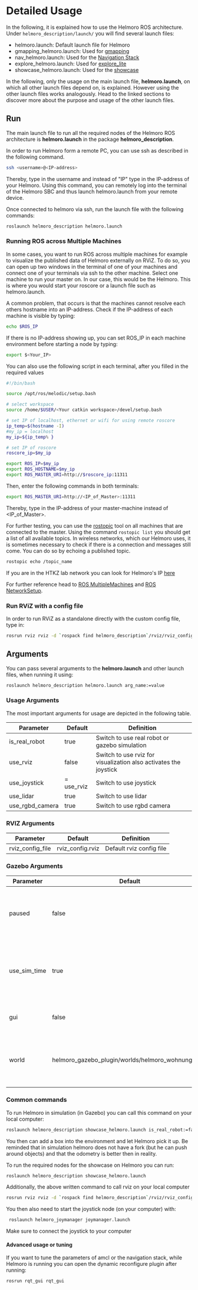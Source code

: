 # Detailed Usage

In the following, it is explained how to use the Helmoro ROS architecture. Under `helmoro_description/launch/` you will find several launch files:

- helmoro.launch: Default launch file for Helmoro
- gmapping_helmoro.launch: Used for [gmapping](#slam-using-gmapping)
- nav_helmoro.launch: Used for the [Navigation Stack](#autonomous-navigation-using-the-navigation-stack)
- explore_helmoro.launch: Used for [explore_lite](#autonomous-slam-using-explore_lite)
- showcase_helmoro.launch: Used for the [showcase](#showcase)

In the following, only the usage on the main launch file, **helmoro.launch**, on which all other launch files depend on, is explained. However using the other launch files works analogously. Head to the linked sections to discover more about the purpose and usage of the other launch files.

## Run  

The main launch file to run all the required nodes of the Helmoro ROS architecture is **helmoro.launch** in the package **helmoro_description**.


In order to run Helmoro form a remote PC, you can use ssh as described in the following command.

```sh
ssh <username>@<IP-address>
```

Thereby, type in the username and instead of "IP" type in the IP-address of your Helmoro. Using this command, you can remotely log into the terminal of the Helmoro SBC and thus launch helmoro.launch from your remote device.

Once connected to helmoro via ssh, run the launch file with the following commands:

```sh
roslaunch helmoro_description helmoro.launch
```

### Running ROS across Multiple Machines

In some cases, you want to run ROS across multiple machines for example to visualize the published data of Helmoro externally on RViZ. To do so, you can open up two windows in the terminal of one of your machines and connect one of your terminals via ssh to the other machine. Select one machine to run your master on. In our case, this would be the Helmoro. This is where you would start your roscore or a launch file such as helmoro.launch.

A common problem, that occurs is that the machines cannot resolve each others hostname into an IP-address. Check if the IP-address of each machine is visible by typing:

```sh
echo $ROS_IP
```

If there is no IP-address showing up, you can set ROS_IP in each machine environment before starting a node by typing:

```sh
export $<Your_IP>
```

You can also use the following script in each terminal, after you filled in the required values

```sh
#!/bin/bash

source /opt/ros/melodic/setup.bash

# select workspace
source /home/$USER/<Your catkin workspace>/devel/setup.bash

# set IP of localhost, ethernet or wifi for using remote roscore
ip_temp=$(hostname -I)
#my_ip = localhost
my_ip=${ip_temp% }

# set IP of roscore
roscore_ip=$my_ip

export ROS_IP=$my_ip
export ROS_HOSTNAME=$my_ip
export ROS_MASTER_URI=http://$roscore_ip:11311

```

Then, enter the following commands in both terminals:

```sh
export ROS_MASTER_URI=http://<IP_of_Master>:11311
```

Thereby, type in the IP-address of your master-machine instead of <IP_of_Master>.

For further testing, you can use the [rostopic](http://wiki.ros.org/rostopic) tool on all machines that are connected to the master. Using the command
`rostopic list` you should get a list of all available topics. In wireless networks, which our Helmoro uses, it is sometimes necessary to check if there is a connection and messages still come.
You can do so by echoing a published topic.

```sh
rostopic echo /topic_name
```

If you are in the HTKZ lab network you can look for Helmoro's IP [here](http://intranet/grpit/DHCP_HTKZ-Labor.asp)

For further reference head to [ROS MultipleMachines](http://wiki.ros.org/ROS/Tutorials/MultipleMachines) and [ROS NetworkSetup](http://wiki.ros.org/ROS/NetworkSetup).

### Run RViZ with a config file

In order to run RViZ as a standalone directly with the custom config file, type in:

```sh
rosrun rviz rviz -d `rospack find helmoro_description`/rviz/rviz_config.rviz
```

## Arguments

You can pass several arguments to the **helmoro.launch** and other launch files, when running it using:

```sh
roslaunch helmoro_description helmoro.launch arg_name:=value
```

### Usage Arguments

The most important arguments for usage are depicted in the following table.

| Parameter       | Default    | Definition                                                       |
| --------------- | ---------- | ---------------------------------------------------------------- |
| is_real_robot   | true       | Switch to use real robot or gazebo simulation                    |
| use_rviz        | false      | Switch to use rviz for visualization also activates the joystick |
| use_joystick    | = use_rviz | Switch to use joystick                                           |
| use_lidar       | true       | Switch to use lidar                                              |
| use_rgbd_camera | true       | Switch to use rgbd camera                                        |

### RVIZ Arguments

| Parameter        | Default          | Definition               |
| ---------------- | ---------------- | ------------------------ |
| rviz_config_file | rviz_config.rviz | Default rviz config file |

### Gazebo Arguments

| Parameter    | Default                                          | Definition                                                          |
| ------------ | ------------------------------------------------ | ------------------------------------------------------------------- |
| paused       | false                                            | Switch if gazebo is started running or in paused mode               |
| use_sim_time | true                                             | Switch if simulated gazebo time or real time is used for simulation |
| gui          | false                                            | Switch if gui of gazebo is displayed                                |
| world        | helmoro_gazebo_plugin/worlds/helmoro_wohnung_mob | Default testing world that is loaded for gazebo simulation          |

### Common commands

To run Helmoro in simulation (in Gazebo) you can call this command on your local computer:

```sh
roslaunch helmoro_description showcase_helmoro.launch is_real_robot:=false use_rviz:=true use_gui:=true
```

You then can add a box into the environment and let Helmoro pick it up. Be reminded that in simulation helmoro does not have a fork (but he can push around objects) and that the odometry is better then in reality.

To run the required nodes for the showcase on Helmoro you can run:

```sh
roslaunch helmoro_description showcase_helmoro.launch
```

Additionally, the above written command to call rviz on your local computer

```sh
rosrun rviz rviz -d `rospack find helmoro_description`/rviz/rviz_config.rviz
```

You then also need to start the joystick node (on your computer) with:

```sh
 roslaunch helmoro_joymanager joymanager.launch
```

Make sure to connect the joystick to your computer

#### Advanced usage or tuning

If you want to tune the parameters of amcl or the navigation stack, while Helmoro is running you can open the dynamic reconfigure plugin after running:

```sh
rosrun rqt_gui rqt_gui
```